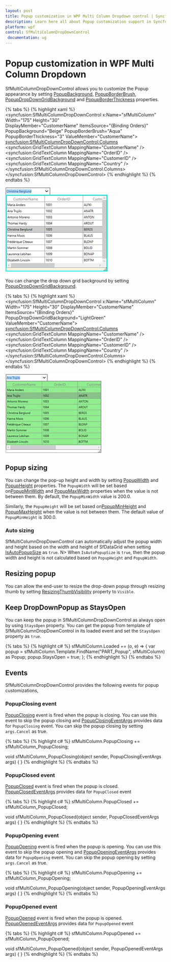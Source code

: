 ```yaml
---
layout: post
title: Popup customization in WPF Multi Column Dropdown control | Syncfusion
description: Learn here all about Popup customization support in Syncfusion WPF Multi Column Dropdown (SfMultiColumnDropDown) control and more.
platform: wpf
control: SfMultiColumnDropDownControl
 documentation: ug
---
```


# Popup customization in WPF Multi Column Dropdown
SfMultiColumnDropDownControl allows you to customize the Popup appearance by setting [PopupBackground](https://help.syncfusion.com/cr/wpf/Syncfusion.UI.Xaml.Grid.SfMultiColumnDropDownControl.html#Syncfusion_UI_Xaml_Grid_SfMultiColumnDropDownControl_PopupBackground), [PopupBorderBrush](https://help.syncfusion.com/cr/wpf/Syncfusion.UI.Xaml.Grid.SfMultiColumnDropDownControl.html#Syncfusion_UI_Xaml_Grid_SfMultiColumnDropDownControl_PopupBorderBrush), [PopupDropDownGridBackground](https://help.syncfusion.com/cr/wpf/Syncfusion.UI.Xaml.Grid.SfMultiColumnDropDownControl.html#Syncfusion_UI_Xaml_Grid_SfMultiColumnDropDownControl_PopupDropDownGridBackground) and [PopupBorderThickness](https://help.syncfusion.com/cr/wpf/Syncfusion.UI.Xaml.Grid.SfMultiColumnDropDownControl.html#Syncfusion_UI_Xaml_Grid_SfMultiColumnDropDownControl_PopupBorderThickness) properties.

{% tabs %}
{% highlight xaml %}
<syncfusion:SfMultiColumnDropDownControl x:Name="sfMultiColumn"
                                         Width="175"
                                         Height="30"                                                     
                                         DisplayMember="CustomerName"
                                         ItemsSource="{Binding Orders}"
                                         PopupBackground="Beige"
                                         PopupBorderBrush="Aqua"
                                         PopupBorderThickness="3"
                                         ValueMember="CustomerName">
                <syncfusion:SfMultiColumnDropDownControl.Columns>
                    <syncfusion:GridTextColumn MappingName="CustomerName" />
                    <syncfusion:GridTextColumn MappingName="OrderID" />
                    <syncfusion:GridTextColumn MappingName="CustomerID" />
                    <syncfusion:GridTextColumn MappingName="Country" />
                </syncfusion:SfMultiColumnDropDownControl.Columns>
</syncfusion:SfMultiColumnDropDownControl>
{% endhighlight %}
{% endtabs %}

![Popup-customization_img1](Popup-customization_images/Popup-customization_img1.png)

You can change the drop down grid background by setting [PopupDropDownGridBackground](https://help.syncfusion.com/cr/wpf/Syncfusion.UI.Xaml.Grid.SfMultiColumnDropDownControl.html#Syncfusion_UI_Xaml_Grid_SfMultiColumnDropDownControl_PopupDropDownGridBackground).

{% tabs %}
{% highlight xaml %}
<syncfusion:SfMultiColumnDropDownControl x:Name="sfMultiColumn"
                                         Width="175"
                                         Height="30"
                                         DisplayMember="CustomerName"
                                         ItemsSource="{Binding Orders}"
                                         PopupDropDownGridBackground="LightGreen"
                                         ValueMember="CustomerName">
                <syncfusion:SfMultiColumnDropDownControl.Columns>
                    <syncfusion:GridTextColumn MappingName="CustomerName" />
                    <syncfusion:GridTextColumn MappingName="OrderID" />
                    <syncfusion:GridTextColumn MappingName="CustomerID" />
                    <syncfusion:GridTextColumn MappingName="Country" />
                </syncfusion:SfMultiColumnDropDownControl.Columns>
</syncfusion:SfMultiColumnDropDownControl>
{% endhighlight %}
{% endtabs %}

![Popup-customization_img2](Popup-customization_images/Popup-customization_img2.png)

## Popup sizing

You can change the pop-up height and width by setting [PopupWidth](https://help.syncfusion.com/cr/wpf/Syncfusion.UI.Xaml.Grid.SfMultiColumnDropDownControl.html#Syncfusion_UI_Xaml_Grid_SfMultiColumnDropDownControl_PopupWidth) and [PopupHeight](https://help.syncfusion.com/cr/wpf/Syncfusion.UI.Xaml.Grid.SfMultiColumnDropDownControl.html#Syncfusion_UI_Xaml_Grid_SfMultiColumnDropDownControl_PopupHeight) properties. The `PopupWidth` will be set based on[PopupMinWidth](https://help.syncfusion.com/cr/wpf/Syncfusion.UI.Xaml.Grid.SfMultiColumnDropDownControl.html#Syncfusion_UI_Xaml_Grid_SfMultiColumnDropDownControl_PopupMinWidth) and [PopupMaxWidth](https://help.syncfusion.com/cr/wpf/Syncfusion.UI.Xaml.Grid.SfMultiColumnDropDownControl.html#Syncfusion_UI_Xaml_Grid_SfMultiColumnDropDownControl_PopupMaxWidth) properties when the value is not between them. By default, the `PopupMinWidth` value is 200.0. 

Similarly, the `PopupHeight` will be set based on[PopupMinHeight](https://help.syncfusion.com/cr/wpf/Syncfusion.UI.Xaml.Grid.SfMultiColumnDropDownControl.html#Syncfusion_UI_Xaml_Grid_SfMultiColumnDropDownControl_PopupMinHeight) and [PopupMaxHeight](https://help.syncfusion.com/cr/wpf/Syncfusion.UI.Xaml.Grid.SfMultiColumnDropDownControl.html#Syncfusion_UI_Xaml_Grid_SfMultiColumnDropDownControl_PopupMaxHeight) when the value is not between them. The default value of `PopupMinHeight` is 300.0. 

### Auto sizing

SfMultiColumnDropDownControl can automatically adjust the popup width and height based on the width and height of SfDataGrid when setting [IsAutoPopupSize](https://help.syncfusion.com/cr/wpf/Syncfusion.UI.Xaml.Grid.SfMultiColumnDropDownControl.html#Syncfusion_UI_Xaml_Grid_SfMultiColumnDropDownControl_IsAutoPopupSize) as `true`.
N> When `IsAutoPopupSize` is `true`, then the popup width and height is not calculated based on `PopupHeight` and `PopupWidth`.

## Resizing popup

You can allow the end-user to resize the drop-down popup through resizing thumb by setting [ResizingThumbVisibility](https://help.syncfusion.com/cr/wpf/Syncfusion.UI.Xaml.Grid.SfMultiColumnDropDownControl.html#Syncfusion_UI_Xaml_Grid_SfMultiColumnDropDownControl_ResizingThumbVisibility) property to `Visible`.

## Keep DropDownPopup as StaysOpen

You can keep the popup in SfMultiColumnDropDownControl as always open by using `StaysOpen` property. You can get the popup from template of SfMultiColumnDropDownControl in its loaded event and set the `StaysOpen` property as `true`.

{% tabs %}
{% highlight c# %}
sfMultiColumn.Loaded += (o, e) =>
{
   var popup = sfMultiColumn.Template.FindName("PART_Popup", sfMultiColumn) as Popup;
   popup.StaysOpen = true;
};
{% endhighlight %}
{% endtabs %}

## Events

SfMultiColumnDropDownControl provides the following events for popup customizations,
 
### PopupClosing event

[PopupClosing](https://help.syncfusion.com/cr/wpf/Syncfusion.UI.Xaml.Grid.SfMultiColumnDropDownControl.html) event is fired when the popup is closing. You can use this event to skip the popup closing and [PopupClosingEventArgs](http://help.syncfusion.com/cr/wpf/Syncfusion.UI.Xaml.Grid.PopupClosingEventArgs.html) provides data for `PopupClosing` event. You can skip the popup closing by setting `args.Cancel` as true.

{% tabs %}
{% highlight c# %}
sfMultiColumn.PopupClosing += sfMultiColumn_PopupClosing;

void sfMultiColumn_PopupClosing(object sender, PopupClosingEventArgs args)
{
}
{% endhighlight %}
{% endtabs %}

### PopupClosed event

[PopupClosed](https://help.syncfusion.com/cr/wpf/Syncfusion.UI.Xaml.Grid.SfMultiColumnDropDownControl.html) event is fired when the popup is closed. [PopupClosedEventArgs](http://help.syncfusion.com/cr/wpf/Syncfusion.UI.Xaml.Grid.PopupClosedEventArgs.html) provides data for `PopupClosed` event

{% tabs %}
{% highlight c# %}
sfMultiColumn.PopupClosed += sfMultiColumn_PopupClosed;

void sfMultiColumn_PopupClosed(object sender, PopupClosedEventArgs args)
{
}
{% endhighlight %}
{% endtabs %}

### PopupOpening event

[PopupOpening](https://help.syncfusion.com/cr/wpf/Syncfusion.UI.Xaml.Grid.SfMultiColumnDropDownControl.html) event is fired when the popup is opening. You can use this event to skip the popup opening and [PopupOpeningEventArgs](http://help.syncfusion.com/cr/wpf/Syncfusion.UI.Xaml.Grid.PopupOpeningEventArgs.html) provides data for `PopupOpening` event. You can skip the popup opening by setting `args.Cancel` as true.

{% tabs %}
{% highlight c# %}
sfMultiColumn.PopupOpening += sfMultiColumn_PopupOpening;

void sfMultiColumn_PopupOpening(object sender, PopupOpeningEventArgs args)
{
}
{% endhighlight %}
{% endtabs %}

### PopupOpened event

[PopupOpened](https://help.syncfusion.com/cr/wpf/Syncfusion.UI.Xaml.Grid.SfMultiColumnDropDownControl.html) event is fired when the popup is opened. [PopupOpenedEventArgs](http://help.syncfusion.com/cr/wpf/Syncfusion.UI.Xaml.Grid.PopupOpenedEventArgs.html) provides data for `PopupOpened` event

{% tabs %}
{% highlight c# %}
sfMultiColumn.PopupOpened += sfMultiColumn_PopupOpened;

void sfMultiColumn_PopupOpened(object sender, PopupOpenedEventArgs args)
{
}
{% endhighlight %}
{% endtabs %}
